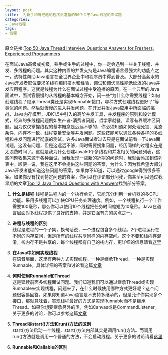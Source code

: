 ```yaml
---
layout: post
title:  为新手和有经验的程序员准备的50个关于Java线程的面试题
categories:
- Java线程
tags:
- 线程
---
```


原文链接:[Top 50 Java Thread Interview Questions Answers for Freshers, Experienced Programmers](http://javarevisited.blogspot.sg/2014/07/top-50-java-multithreading-interview-questions-answers.html)

在面试Java高级或初级，熟手或生手的过程中，你一定会遇到一些关于线程、并发、多线程的问题。其实这种内置的并发支持是Java编程语言最强大的功能点之一，该特性帮助Java语言在全世界企业中和程序员中得到普及。大部分高薪水的Java开发者职位要求多线程编码技术和经验，调试和调优高性能低延迟的Java并发应用程序。这就是线程为什么在面试过程中受追捧的原因。在一个典型的Java面试中，面试官慢慢的从线程的基本概念开始，问一些“为什么你需要线程？如何创建线程？继承Thread类还是实现Runnable接口，哪种方式创建线程更好？”等类似的问题。然后就慢慢的进入并发问题，在开发并发Java应用中所面临的挑战，Java内存模型，JDK1.5中引入的高阶并发工具，并发程序的原则和设计模式，经典的多线程问题例如生产者-消费者问题，哲学家就餐，读写有界缓冲区问题。因为仅仅掌握线程的基本概念是远远不够的，你必须知道如何处理死锁、竞态条件、内存不一致、线程变量安全等并发问题。这些技能可以通过各种各样的多线程和并发问题进行彻底的测试。许多Java面试者过去只是在面试前看一下Java面试题，这没有问题，但是这远远不够，同时需要搜集问题，经历同样的过程实在是太浪费时间了。这就是我为什么创建Java50个多线程和并发相关的问题列表，这些问题收集来源于各种面试，当我发现一些新的近期的问题时，我就会添加到该列表中。顺便一说，我在这里不会提供这些问题的答案，为什么？因为我希望大部分Java开发者能知道这些问题的答案，如果你不知道，可以通过google得到很多答案。如果你没有找到特定问题的答案，你可以在评论部分问我，你甚至可以通过我早期的文章[Top 12 Java Thread Questions with Answers](http://java67.blogspot.sg/2012/08/5-thread-interview-questions-answers-in.html)找到部分答案。

1. **什么是线程** 
线程是进程内的一个执行单元，它能充分利用一台机器的多CPU功能。采用多线程可以加快CPU任务处理速度。例如，一个线程执行一个工作需要100毫秒，那么你可以使用10个线程把任务时间缩短为10毫秒。Java在语言层面对多线程提供了良好的支持，并是它强有力的买点之一。

2. **进程与线程的区别**  
线程是进程的一个子集，换句话说，一个进程包含多个线程。2个进程运行在不同的内存空间，但是所有的线程共享同样的内存空间。这个不要和栈内存混淆，栈内存不是共享的，每个线程都有自己的栈内存，更详细的信息请看[这里](http://java67.blogspot.com/2012/12/what-is-difference-between-thread-vs-process-java.html)

3. **在Java中如何实现线程**  
在语音层面，这里有两种方式实现线程。一种是继承Thread，一种是实现Runnable。具体详细的答案和讨论看这篇[文章](http://javarevisited.blogspot.sg/2011/02/how-to-implement-thread-in-java.html)

4. **何时使用Runnable和Thread**  
这是延续前面多线程面试问题。我们知道我们可以通过继承Thread或实现Runnable来实现线程，问题来了，在什么时候使用哪种方式更好呢？这个问题很容易回答，如果你知道Java语言是不支持多继承的，但是允许你实现多个接口，那就意味着，实现线程最好的方式是实现Runnable而不是继承Thread。如果你想要继承另外的类，例如Canvas或是CommandListener。关于更多的讨论，你可以参考这篇[文章](http://javarevisited.blogspot.sg/2012/01/difference-thread-vs-runnable-interface.html)

5. **Thread类start()方法和run()方法的区别**  
start()方法启动一个线程，start()方法内部其实是调用run()方法。而调用run()方法就是调用一个普通的方法，不会启动线程。关于更多的讨论请看[这里](http://javarevisited.blogspot.sg/2012/03/difference-between-start-and-run-method.html)

6. **Runnable和Callable的区别**  



